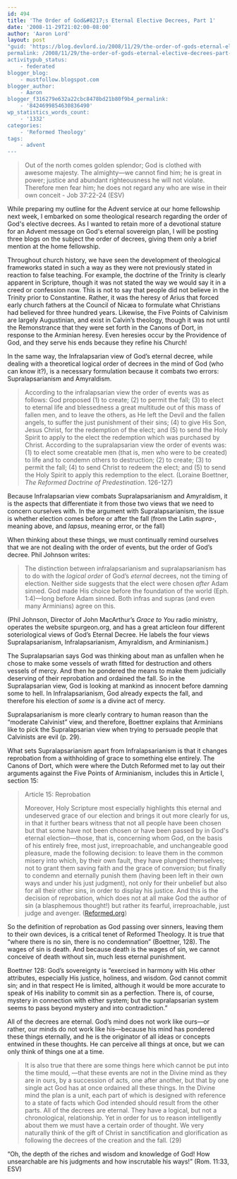 ```yaml
---
id: 494
title: 'The Order of God&#8217;s Eternal Elective Decrees, Part 1'
date: '2008-11-29T21:02:00-08:00'
author: 'Aaron Lord'
layout: post
"guid: 'https://blog.devlord.io/2008/11/29/the-order-of-gods-eternal-elective-decrees-part-1/'
permalink: /2008/11/29/the-order-of-gods-eternal-elective-decrees-part-1/
activitypub_status:
    - federated
blogger_blog:
    - mustfollow.blogspot.com
blogger_author:
    - Aaron
blogger_f316279e632a22cbc8478bd21b80f9b4_permalink:
    - '8424699854630836490'
wp_statistics_words_count:
    - '1332'
categories:
    - 'Reformed Theology'
tags:
    - advent
---
```


<blockquote>Out of the north comes golden splendor;
God is clothed with awesome majesty.
The almighty—we cannot find him;
he is great in power;
justice and abundant righteousness he will not violate.
Therefore men fear him;
he does not regard any who are wise in their own conceit
- Job 37:22-24 (ESV)</blockquote>

While preparing my outline for the Advent service at our home fellowship next week, I embarked on some theological research regarding the order of God's elective decrees. As I wanted to retain more of a devotional stature for an Advent message on God's eternal sovereign plan, I will be posting three blogs on the subject the order of decrees, giving them only a brief mention at the home fellowship.

Throughout church history, we have seen the development of theological frameworks stated in such a way as they were not previously stated in reaction to false teaching. For example, the doctrine of the Trinity is clearly apparent in Scripture, though it was not stated the way we would say it in a creed or confession now. This is not to say that people did not believe in the Trinity prior to Constantine. Rather, it was the heresy of Arius that forced early church fathers at the Council of Nicæa to formulate what Christians had believed for three hundred years. Likewise, the Five Points of Calvinism are largely Augustinian, and exist in Calvin’s theology, though it was not until the Remonstrance that they were set forth in the Canons of Dort, in response to the Arminian heresy. Even heresies occur by the Providence of God, and they serve his ends because they refine his Church!

In the same way, the Infralapsarian view of God’s eternal decree, while dealing with a theoretical logical order of decrees in the mind of God (who can know it?), is a necessary formulation because it combats two errors: Supralapsarianism and Amyraldism.

<blockquote>According to the infralapsarian view the order of events was as follows: God proposed (1) to create; (2) to permit the fall; (3) to elect to eternal life and blessedness a great multitude out of this mass of fallen men, and to leave the others, as He left the Devil and the fallen angels, to suffer the just punishment of their sins; (4) to give His Son, Jesus Christ, for the redemption of the elect; and (5) to send the Holy Spirit to apply to the elect the redemption which was purchased by Christ. According to the supralapsarian view the order of events was: (1) to elect some creatable men (that is, men who were to be created) to life and to condemn others to destruction; (2) to create; (3) to permit the fall; (4) to send Christ to redeem the elect; and (5) to send the Holy Spirit to apply this redemption to the elect. (Loraine Boettner, <em>The Reformed Doctrine of Predestination</em>. 126-127)</blockquote>

Because Infralapsarian view combats Supralapsarianism and Amyraldism, it is the aspects that differentiate it from those two views that we need to concern ourselves with. In the argument with Supralapsarianism, the issue is whether election comes before or after the fall (from the Latin <em>supra-</em>, meaning above, and <em>lapsus</em>, meaning error, or the fall)

When thinking about these things, we must continually remind ourselves that we are not dealing with the order of events, but the order of God’s decree. Phil Johnson writes:

<blockquote>The distinction between infralapsarianism and supralapsarianism has to do with the <em>logical order</em> of God’s <em>eternal</em> decrees, not the timing of election. Neither side suggests that the elect were chosen <em>after</em> Adam sinned. God made His choice before the foundation of the world (Eph. 1:4)—long before Adam sinned. Both infras and supras (and even many Arminians) agree on this.</blockquote>

(Phil Johnson, Director of John MacArthur’s <em>Grace to You</em> radio ministry, operates the website spurgeon.org, and has a great articleon four different soteriological views of God’s Eternal Decree. He labels the four views Supralapsarianism, Infralapsarianism, Amyraldism, and Arminianism.)

The Supralapsarian says God was thinking about man as unfallen when he chose to make some vessels of wrath fitted for destruction and others vessels of mercy. And then he pondered the means to make them judicially deserving of their reprobation and ordained the fall. So in the Supralapsarian view, God is looking at mankind as innocent before damning some to hell. In Infralapsarianism, God already expects the fall, and therefore his election of <em>some</em> is a divine act of mercy.

Supralapsarianism is more clearly contrary to human reason than the “moderate Calvinist” view, and therefore, Boettner explains that Arminians like to pick the Supralapsarian view when trying to persuade people that Calvinists are evil (p. 29).

What sets Supralapsarianism apart from Infralapsarianism is that it changes reprobation from a withholding of grace to something else entirely. The Canons of Dort, which were where the Dutch Reformed met to lay out their arguments against the Five Points of Arminianism, includes this in Article I, section 15:

<blockquote>Article 15: Reprobation

Moreover, Holy Scripture most especially highlights this eternal and undeserved grace of our election and brings it out more clearly for us, in that it further bears witness that not all people have been chosen but that some have not been chosen or have been passed by in God's eternal election—those, that is, concerning whom God, on the basis of his entirely free, most just, irreproachable, and unchangeable good pleasure, made the following decision: to leave them in the common misery into which, by their own fault, they have plunged themselves; not to grant them saving faith and the grace of conversion; but finally to condemn and eternally punish them (having been left in their own ways and under his just judgment), not only for their unbelief but also for all their other sins, in order to display his justice. And this is the decision of reprobation, which does not at all make God the author of sin (a blasphemous thought!) but rather its fearful, irreproachable, just judge and avenger. (<a href="https://www.apuritansmind.com/creeds-and-confessions/the-synod-of-dordt-1618-1619-a-d/">Reformed.org</a>)</blockquote>

So the definition of reprobation as God passing over sinners, leaving them to their own devices, is a critical tenet of Reformed Theology. It is true that “where there is no sin, there is no condemnation” (Boettner, 128). The wages of sin is death. And because death is the wages of sin, we cannot conceive of death without sin, much less eternal punishment.

Boettner 128: God’s sovereignty is “exercised in harmony with His other attributes, especially His justice, holiness, and wisdom. God cannot commit sin; and in that respect He is limited, although it would be more accurate to speak of His inability to commit sin as a perfection. There is, of course, mystery in connection with either system; but the supralapsarian system seems to pass beyond mystery and into contradiction.”

All of the decrees are eternal. God’s mind does not work like ours—or rather, our minds do not work like his—because his mind has pondered these things eternally, and he is the originator of all ideas or concepts entwined in these thoughts. He can perceive all things at once, but we can only think of things one at a time.

<blockquote>It is also true that there are some things here which cannot be put into the time mould, —that these events are not in the Divine mind as they are in ours, by a succession of acts, one after another, but that by one single act God has at once ordained all these things. In the Divine mind the plan is a unit, each part of which is designed with reference to a state of facts which God intended should result from the other parts. All of the decrees are eternal. They have a logical, but not a chronological, relationship. Yet in order for us to reason intelligently about them we must have a certain order of thought. We very naturally think of the gift of Christ in sanctification and glorification as following the decrees of the creation and the fall. (29)</blockquote>

“Oh, the depth of the riches and wisdom and knowledge of God! How unsearchable are his judgments and how inscrutable his ways!” (Rom. 11:33, ESV)

<div class="blogger-post-footer"><img src="/2008/11/29/the-order-of-gods-eternal-elective-decrees-part-1/"" width="1" height="1" /></div>